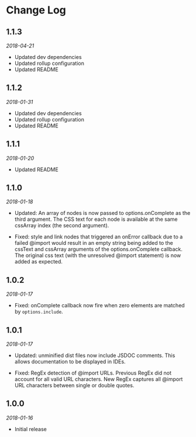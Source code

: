 # Change Log

## 1.1.3

*2018-04-21*

- Updated dev dependencies
- Updated rollup configuration
- Updated README

## 1.1.2

*2018-01-31*

- Updated dev dependencies
- Updated rollup configuration
- Updated README

## 1.1.1

*2018-01-20*

- Updated README

## 1.1.0

*2018-01-18*

- Updated: An array of nodes is now passed to options.onComplete as the third
  argument. The CSS text for each node is available at the same cssArray index
  (the second argument).

- Fixed: style and link nodes that triggered an onError callback due to a failed
  @import would result in an empty string being added to the cssText and
  cssArray arguments of the options.onComplete callback. The original css text
  (with the unresolved @import statement) is now added as expected.

## 1.0.2

*2018-01-17*

- Fixed: onComplete callback now fire when zero elements are matched by
  `options.include`.

## 1.0.1

*2018-01-17*

- Updated: unminified dist files now include JSDOC comments. This allows
  documentation to be displayed in IDEs.

- Fixed: RegEx detection of @import URLs. Previous RegEx did not account for all
  valid URL characters. New RegEx captures all @import URL characters between
  single or double quotes.

## 1.0.0

*2018-01-16*

- Initial release
